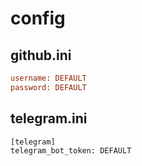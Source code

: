 # config
## github.ini
```ini
username: DEFAULT
password: DEFAULT
```

## telegram.ini
```
[telegram]
telegram_bot_token: DEFAULT
```
